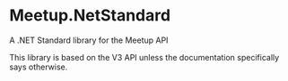# Meetup.NetStandard
A .NET Standard library for the Meetup API

This library is based on the V3 API unless the documentation specifically says otherwise.
